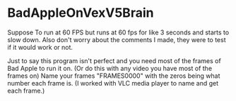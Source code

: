 # BadAppleOnVexV5Brain

Suppose To run at 60 FPS but runs at 60 fps for like 3 seconds and starts to slow down. Also don't worry about the comments I made, they were to test if it would work or not.

Just to say this program isn't perfect and you need most of the frames of Bad Apple to run it on. (Or do this with any video you have most of the frames on)
Name your frames "FRAMES0000" with the zeros being what number each frame is. (I worked with VLC media player to name and get each frame.)

